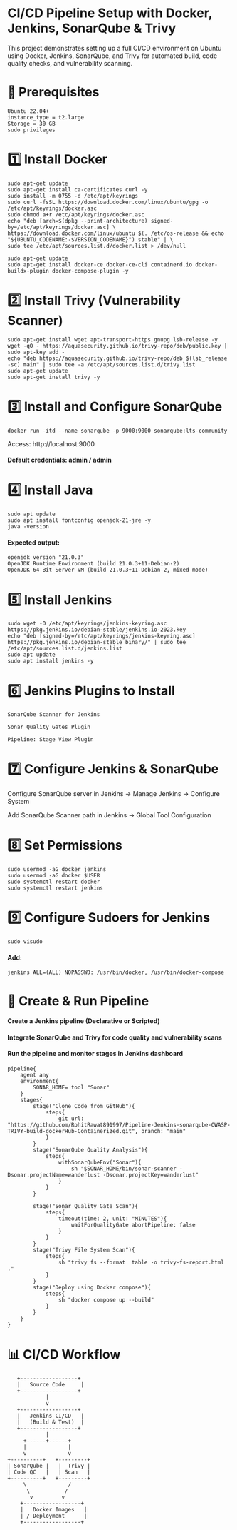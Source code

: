 # CI/CD Pipeline Setup with Docker, Jenkins, SonarQube & Trivy

This project demonstrates setting up a full CI/CD environment on Ubuntu using Docker, Jenkins, SonarQube, and Trivy for automated build, code quality checks, and vulnerability scanning.

# 🚀 Prerequisites
```
Ubuntu 22.04+
instance_type = t2.large 
Storage = 30 GB
sudo privileges
```
# 1️⃣ Install Docker
```
sudo apt-get update
sudo apt-get install ca-certificates curl -y
sudo install -m 0755 -d /etc/apt/keyrings
sudo curl -fsSL https://download.docker.com/linux/ubuntu/gpg -o /etc/apt/keyrings/docker.asc
sudo chmod a+r /etc/apt/keyrings/docker.asc
echo "deb [arch=$(dpkg --print-architecture) signed-by=/etc/apt/keyrings/docker.asc] \
https://download.docker.com/linux/ubuntu $(. /etc/os-release && echo "${UBUNTU_CODENAME:-$VERSION_CODENAME}") stable" | \
sudo tee /etc/apt/sources.list.d/docker.list > /dev/null

sudo apt-get update
sudo apt-get install docker-ce docker-ce-cli containerd.io docker-buildx-plugin docker-compose-plugin -y
```

# 2️⃣ Install Trivy (Vulnerability Scanner)
```
sudo apt-get install wget apt-transport-https gnupg lsb-release -y
wget -qO - https://aquasecurity.github.io/trivy-repo/deb/public.key | sudo apt-key add -
echo "deb https://aquasecurity.github.io/trivy-repo/deb $(lsb_release -sc) main" | sudo tee -a /etc/apt/sources.list.d/trivy.list
sudo apt-get update
sudo apt-get install trivy -y
```

# 3️⃣ Install and Configure SonarQube
```
docker run -itd --name sonarqube -p 9000:9000 sonarqube:lts-community
```

Access: http://localhost:9000

#### Default credentials: admin / admin

# 4️⃣ Install Java
```
sudo apt update
sudo apt install fontconfig openjdk-21-jre -y
java -version
```

#### Expected output:
```
openjdk version "21.0.3"
OpenJDK Runtime Environment (build 21.0.3+11-Debian-2)
OpenJDK 64-Bit Server VM (build 21.0.3+11-Debian-2, mixed mode)
```

# 5️⃣ Install Jenkins
```
sudo wget -O /etc/apt/keyrings/jenkins-keyring.asc https://pkg.jenkins.io/debian-stable/jenkins.io-2023.key
echo "deb [signed-by=/etc/apt/keyrings/jenkins-keyring.asc] https://pkg.jenkins.io/debian-stable binary/" | sudo tee /etc/apt/sources.list.d/jenkins.list
sudo apt update
sudo apt install jenkins -y
```

# 6️⃣ Jenkins Plugins to Install
```
SonarQube Scanner for Jenkins

Sonar Quality Gates Plugin

Pipeline: Stage View Plugin
```

# 7️⃣ Configure Jenkins & SonarQube

Configure SonarQube server in Jenkins → Manage Jenkins → Configure System

Add SonarQube Scanner path in Jenkins → Global Tool Configuration

# 8️⃣ Set Permissions
```
sudo usermod -aG docker jenkins
sudo usermod -aG docker $USER
sudo systemctl restart docker
sudo systemctl restart jenkins
```

# 9️⃣ Configure Sudoers for Jenkins
```
sudo visudo
```
#### Add:
```
jenkins ALL=(ALL) NOPASSWD: /usr/bin/docker, /usr/bin/docker-compose
```

# 🔧 Create & Run Pipeline

#### Create a Jenkins pipeline (Declarative or Scripted)

#### Integrate SonarQube and Trivy for code quality and vulnerability scans

#### Run the pipeline and monitor stages in Jenkins dashboard

```
pipeline{
    agent any
    environment{
        SONAR_HOME= tool "Sonar"
    }
    stages{
        stage("Clone Code from GitHub"){
            steps{
                git url: "https://github.com/RohitRawat891997/Pipeline-Jenkins-sonarqube-OWASP-TRIVY-build-dockerHub-Containerized.git", branch: "main"
            }
        }
        stage("SonarQube Quality Analysis"){
            steps{
                withSonarQubeEnv("Sonar"){
                    sh "$SONAR_HOME/bin/sonar-scanner -Dsonar.projectName=wanderlust -Dsonar.projectKey=wanderlust"
                }
            }
        }
        
        stage("Sonar Quality Gate Scan"){
            steps{
                timeout(time: 2, unit: "MINUTES"){
                    waitForQualityGate abortPipeline: false
                }
            }
        }
        stage("Trivy File System Scan"){
            steps{
                sh "trivy fs --format  table -o trivy-fs-report.html ."
            }
        }
        stage("Deploy using Docker compose"){
            steps{
                sh "docker compose up --build"
            }
        }
    }
}
```

# 📊 CI/CD Workflow
```
   +------------------+
   |   Source Code     |
   +------------------+
            |
            v
   +------------------+
   |   Jenkins CI/CD   |
   |   (Build & Test)  |
   +------------------+
            |
     +------+------+
     |             |
     v             v
+----------+   +---------+
| SonarQube |   |  Trivy |
| Code QC   |   | Scan   |
+----------+   +---------+
     \             /
      \           /
       v         v
    +------------------+
    |   Docker Images   |
    | / Deployment      |
    +------------------+

```
